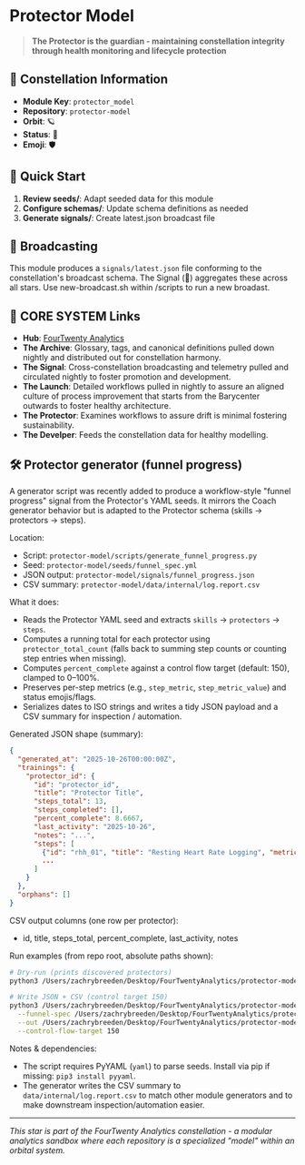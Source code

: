 # Protector Model

> **The Protector is the guardian - maintaining constellation integrity through health monitoring and lifecycle protection**

## 🌌 Constellation Information

- **Module Key**: `protector_model`  
- **Repository**: `protector-model`
- **Orbit**: 🪐
- **Status**: 🚧
- **Emoji**: 🛡️

## 🚀 Quick Start

1. **Review seeds/**: Adapt seeded data for this module
2. **Configure schemas/**: Update schema definitions as needed  
3. **Generate signals/**: Create latest.json broadcast file

## 📡 Broadcasting

This module produces a `signals/latest.json` file conforming to the constellation's broadcast schema. The Signal (📡) aggregates these across all stars.  Use new-broadcast.sh within /scripts to run a new broadast.

## 🔗 CORE SYSTEM Links

- **Hub**: [FourTwenty Analytics](https://github.com/zbreeden/FourTwentyAnalytics)
- **The Archive**: Glossary, tags, and canonical definitions pulled down nightly and distributed out for constellation harmony.
- **The Signal**: Cross-constellation broadcasting and telemetry pulled and circulated nightly to foster promotion and development.
- **The Launch**: Detailed workflows pulled in nightly to assure an aligned culture of process improvement that starts from the Barycenter outwards to foster healthy architecture.
- **The Protector**: Examines workflows to assure drift is minimal fostering sustainability.
- **The Develper**: Feeds the constellation data for healthy modelling.

## 🛠️ Protector generator (funnel progress)

A generator script was recently added to produce a workflow-style "funnel progress" signal from the Protector's YAML seeds. It mirrors the Coach generator behavior but is adapted to the Protector schema (skills → protectors → steps).

Location:

- Script: `protector-model/scripts/generate_funnel_progress.py`
- Seed: `protector-model/seeds/funnel_spec.yml`
- JSON output: `protector-model/signals/funnel_progress.json`
- CSV summary: `protector-model/data/internal/log.report.csv`

What it does:

- Reads the Protector YAML seed and extracts `skills` → `protectors` → `steps`.
- Computes a running total for each protector using `protector_total_count` (falls back to summing step counts or counting step entries when missing).
- Computes `percent_complete` against a control flow target (default: 150), clamped to 0–100%.
- Preserves per-step metrics (e.g., `step_metric`, `step_metric_value`) and status emojis/flags.
- Serializes dates to ISO strings and writes a tidy JSON payload and a CSV summary for inspection / automation.

Generated JSON shape (summary):

```json
{
  "generated_at": "2025-10-26T00:00:00Z",
  "trainings": {
    "protector_id": {
      "id": "protector_id",
      "title": "Protector Title",
      "steps_total": 13,
      "steps_completed": [],
      "percent_complete": 8.6667,
      "last_activity": "2025-10-26",
      "notes": "...",
      "steps": [
        {"id": "rhh_01", "title": "Resting Heart Rate Logging", "metric": 62, "metric_unit": "bpm", "count": null, "status": "🌱", "last_activity": "2025-10-14"},
        ...
      ]
    }
  },
  "orphans": []
}
```

CSV output columns (one row per protector):

- id, title, steps_total, percent_complete, last_activity, notes

Run examples (from repo root, absolute paths shown):

```bash
# Dry-run (prints discovered protectors)
python3 /Users/zachrybreeden/Desktop/FourTwentyAnalytics/protector-model/scripts/generate_funnel_progress.py --dry-run

# Write JSON + CSV (control target 150)
python3 /Users/zachrybreeden/Desktop/FourTwentyAnalytics/protector-model/scripts/generate_funnel_progress.py \
  --funnel-spec /Users/zachrybreeden/Desktop/FourTwentyAnalytics/protector-model/seeds/funnel_spec.yml \
  --out /Users/zachrybreeden/Desktop/FourTwentyAnalytics/protector-model/signals/funnel_progress.json \
  --control-flow-target 150
```

Notes & dependencies:

- The script requires PyYAML (`yaml`) to parse seeds. Install via pip if missing: `pip3 install pyyaml`.
- The generator writes the CSV summary to `data/internal/log.report.csv` to match other module generators and to make downstream inspection/automation easier.

---

*This star is part of the FourTwenty Analytics constellation - a modular analytics sandbox where each repository is a specialized "model" within an orbital system.*
